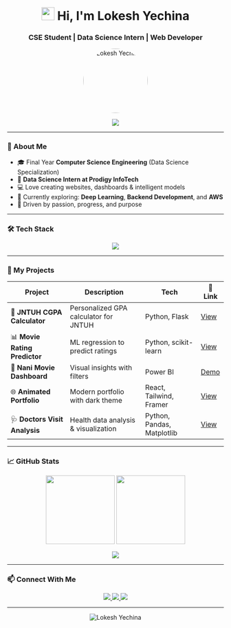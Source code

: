<h1 align="center">
  <img src="https://media.giphy.com/media/hvRJCLFzcasrR4ia7z/giphy.gif" width="30px"/>
  Hi, I'm Lokesh Yechina
</h1>
<h3 align="center">CSE Student | Data Science Intern | Web Developer</h3>

<p align="center">
  <img src="https://your-image-url.com/profile.jpg" alt="Lokesh Yechina" width="150" height="150" style="border-radius: 50%;" />
</p>

<p align="center">
  <img src="https://readme-typing-svg.herokuapp.com?font=Fira+Code&size=26&pause=1000&color=00F7FF&center=true&vCenter=true&width=700&lines=Passionate+Data+Science+Explorer;Creative+Web+Developer;Future+Software+Engineer;Lifelong+Learner+%F0%9F%93%9A" />
</p>

---

### 🌟 About Me

- 🎓 Final Year **Computer Science Engineering** (Data Science Specialization)  
- 💼 **Data Science Intern at Prodigy InfoTech**  
- 💻 Love creating websites, dashboards & intelligent models  
- 🧠 Currently exploring: **Deep Learning**, **Backend Development**, and **AWS**  
- 🚀 Driven by passion, progress, and purpose

---

### 🛠️ Tech Stack

<p align="center">
  <img src="https://skillicons.dev/icons?i=python,html,css,js,react,mysql,tableau,r" />
</p>

---

### 🚀 My Projects

| Project                        | Description                          | Tech                      | 🔗 Link |
|-------------------------------|--------------------------------------|---------------------------|---------|
| 🔢 **JNTUH CGPA Calculator**  | Personalized GPA calculator for JNTUH | Python, Flask             | [View](https://github.com/yechinalokesh/CGPA-Calculator) |
| 📊 **Movie Rating Predictor** | ML regression to predict ratings      | Python, scikit-learn      | [View](https://github.com/yechinalokesh/Movie-Rating-Predictor) |
| 🧠 **Nani Movie Dashboard**   | Visual insights with filters          | Power BI                  | [Demo](#) |
| 🌐 **Animated Portfolio**     | Modern portfolio with dark theme      | React, Tailwind, Framer   | [View](https://github.com/yechinalokesh/Portfolio) |
| 🩺 **Doctors Visit Analysis** | Health data analysis & visualization  | Python, Pandas, Matplotlib| [View](https://github.com/yechinalokesh/Doctors-Visit-Analysis) |

---

### 📈 GitHub Stats

<div align="center">
  <img src="https://github-readme-stats.vercel.app/api?username=yechinalokesh&show_icons=true&theme=tokyonight&include_all_commits=true&count_private=true" height="160"/>
  <img src="https://github-readme-streak-stats.herokuapp.com?user=yechinalokesh&theme=tokyonight&hide_border=true" height="160"/>
</div>

<p align="center">
  <img src="https://github-profile-summary-cards.vercel.app/api/cards/profile-details?username=yechinalokesh&theme=tokyonight" />
</p>

---

### 📫 Connect With Me

<p align="center">
  <a href="mailto:lokeshyechina@gmail.com">
    <img src="https://img.shields.io/badge/Gmail-D14836?style=for-the-badge&logo=gmail&logoColor=white"/>
  </a>
  <a href="https://github.com/yechinalokesh">
    <img src="https://img.shields.io/badge/GitHub-000?style=for-the-badge&logo=github&logoColor=white"/>
  </a>
  <a href="https://linkedin.com/in/yechinalokesh">
    <img src="https://img.shields.io/badge/LinkedIn-0077B5?style=for-the-badge&logo=linkedin&logoColor=white"/>
  </a>
</p>

---

<p align="center">
  <img src="https://komarev.com/ghpvc/?username=yechinalokesh&label=Profile+Views&color=blue&style=flat" alt="Lokesh Yechina" />
</p>
